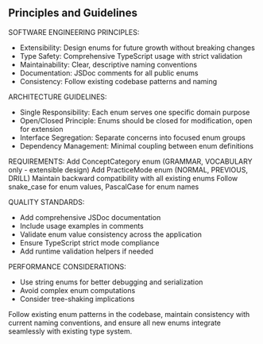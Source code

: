 ##  Principles and Guidelines
SOFTWARE ENGINEERING PRINCIPLES:
- Extensibility: Design enums for future growth without breaking changes
- Type Safety: Comprehensive TypeScript usage with strict validation
- Maintainability: Clear, descriptive naming conventions
- Documentation: JSDoc comments for all public enums
- Consistency: Follow existing codebase patterns and naming

ARCHITECTURE GUIDELINES:
- Single Responsibility: Each enum serves one specific domain purpose
- Open/Closed Principle: Enums should be closed for modification, open for extension
- Interface Segregation: Separate concerns into focused enum groups
- Dependency Management: Minimal coupling between enum definitions

REQUIREMENTS:
Add ConceptCategory enum (GRAMMAR, VOCABULARY only - extensible design)
Add PracticeMode enum (NORMAL, PREVIOUS, DRILL)
Maintain backward compatibility with all existing enums
Follow snake_case for enum values, PascalCase for enum names

QUALITY STANDARDS:
- Add comprehensive JSDoc documentation
- Include usage examples in comments
- Validate enum value consistency across the application
- Ensure TypeScript strict mode compliance
- Add runtime validation helpers if needed

PERFORMANCE CONSIDERATIONS:
- Use string enums for better debugging and serialization
- Avoid complex enum computations
- Consider tree-shaking implications

Follow existing enum patterns in the codebase, maintain consistency with current naming conventions, and ensure all new enums integrate seamlessly with existing type system.